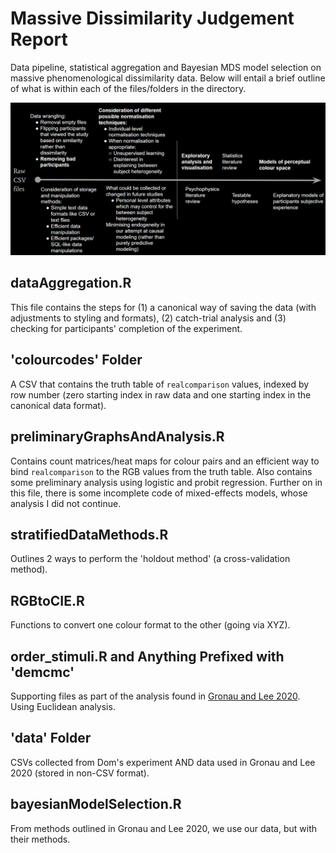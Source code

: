 # Massive Dissimilarity Judgement Report
Data pipeline, statistical aggregation and Bayesian MDS model selection on massive phenomenological dissimilarity data.
Below will entail a brief outline of what is within each of the files/folders in the directory.

![Data pipeline](https://github.com/crstnn/MassiveDissimilarityJudgementReport/blob/master/img/pipline.png)

## dataAggregation.R
This file contains the steps for (1) a canonical way of saving the data (with adjustments to styling and formats), (2) catch-trial analysis and (3) checking for participants' completion of the experiment.

## 'colourcodes' Folder
A CSV that contains the truth table of `realcomparison` values, indexed by row number (zero starting index in raw data and one starting index in the canonical data format).

## preliminaryGraphsAndAnalysis.R
Contains count matrices/heat maps for colour pairs and an efficient way to bind `realcomparison` to the RGB values from the truth table.
Also contains some preliminary analysis using logistic and probit regression.
Further on in this file, there is some incomplete code of mixed-effects models, whose analysis I did not continue.

## stratifiedDataMethods.R
Outlines 2 ways to perform the 'holdout method' (a cross-validation method).

## RGBtoCIE.R
Functions to convert one colour format to the other (going via XYZ).

## order_stimuli.R and Anything Prefixed with 'demcmc'
Supporting files as part of the analysis found in [Gronau and Lee 2020](https://link.springer.com/article/10.1007/s42113-020-00082-y).
Using Euclidean analysis.

## 'data' Folder
CSVs collected from Dom's experiment AND data used in Gronau and Lee 2020 (stored in non-CSV format).

## bayesianModelSelection.R
From methods outlined in Gronau and Lee 2020, we use our data, but with their methods.


